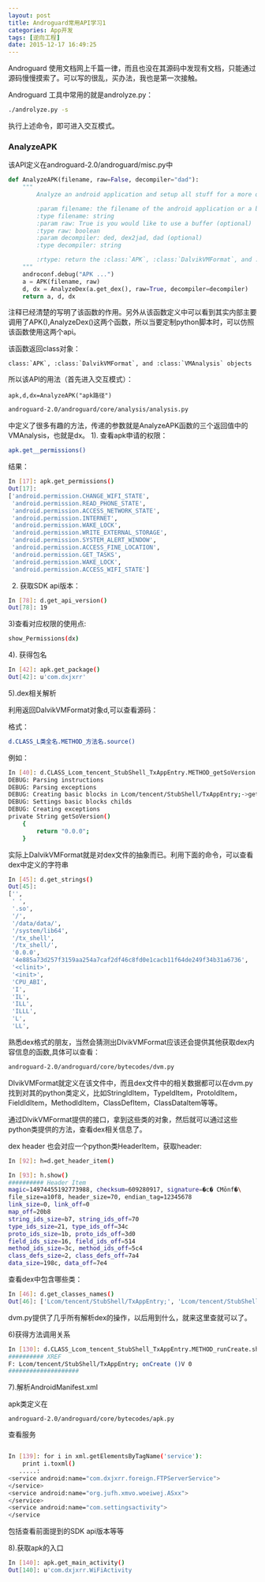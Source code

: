 ```yaml
---
layout: post
title: Androguard常用API学习1
categories: App开发
tags: [逆向工程]
date: 2015-12-17 16:49:25
---
```


Androguard 使用文档网上千篇一律，而且也没在其源码中发现有文档，只能通过源码慢慢摸索了。可以写的很乱，买办法，我也是第一次接触。

Androguard 工具中常用的就是androlyze.py：

```bash
./androlyze.py -s
```

执行上述命令，即可进入交互模式。
<!--more-->

### AnalyzeAPK

该API定义在androguard-2.0/androguard/misc.py中

```python
def AnalyzeAPK(filename, raw=False, decompiler="dad"):
    """
        Analyze an android application and setup all stuff for a more quickly analysis !

        :param filename: the filename of the android application or a buffer which represents the application
        :type filename: string
        :param raw: True is you would like to use a buffer (optional)
        :type raw: boolean
        :param decompiler: ded, dex2jad, dad (optional)
        :type decompiler: string

        :rtype: return the :class:`APK`, :class:`DalvikVMFormat`, and :class:`VMAnalysis` objects
    """
    androconf.debug("APK ...")
    a = APK(filename, raw)
    d, dx = AnalyzeDex(a.get_dex(), raw=True, decompiler=decompiler)
    return a, d, dx
```
注释已经清楚的写明了该函数的作用。另外从该函数定义中可以看到其实内部主要调用了APK(),AnalyzeDex()这两个函数，所以当要定制python脚本时，可以仿照该函数使用这两个api。

该函数返回class对象：

```
class:`APK`, :class:`DalvikVMFormat`, and :class:`VMAnalysis` objects
```
所以该API的用法（首先进入交互模式）：

```
apk,d,dx=AnalyzeAPK("apk路径")
```

```bash
androguard-2.0/androguard/core/analysis/analysis.py
```
中定义了很多有趣的方法，传递的参数就是AnalyzeAPK函数的三个返回值中的VMAnalysis，也就是dx。
1). 查看apk申请的权限：

```bash
apk.get__permissions()
```
结果：
```bash
In [17]: apk.get_permissions()
Out[17]: 
['android.permission.CHANGE_WIFI_STATE',
 'android.permission.READ_PHONE_STATE',
 'android.permission.ACCESS_NETWORK_STATE',
 'android.permission.INTERNET',
 'android.permission.WAKE_LOCK',
 'android.permission.WRITE_EXTERNAL_STORAGE',
 'android.permission.SYSTEM_ALERT_WINDOW',
 'android.permission.ACCESS_FINE_LOCATION',
 'android.permission.GET_TASKS',
 'android.permission.WAKE_LOCK',
 'android.permission.ACCESS_WIFI_STATE']

```
2) 获取SDK api版本：

```bash
In [78]: d.get_api_version()
Out[78]: 19
```

3)查看对应权限的使用点:

```bash
show_Permissions(dx)
```

4). 获得包名

```bash
In [42]: apk.get_package()
Out[42]: u'com.dxjxrr'
```

5).dex相关解析

利用返回DalvikVMFormat对象d,可以查看源码：

格式：
```bash
d.CLASS_L类全名.METHOD_方法名.source()
```

例如：

```bash
In [40]: d.CLASS_Lcom_tencent_StubShell_TxAppEntry.METHOD_getSoVersion.source()
DEBUG: Parsing instructions
DEBUG: Parsing exceptions
DEBUG: Creating basic blocks in Lcom/tencent/StubShell/TxAppEntry;->getSoVersion()Ljava/lang/String; [access_flags=private]
DEBUG: Settings basic blocks childs
DEBUG: Creating exceptions
private String getSoVersion()
    {
        return "0.0.0";
    }
```
实际上DalvikVMFormat就是对dex文件的抽象而已。利用下面的命令，可以查看dex中定义的字符串

```bash
In [45]: d.get_strings()
Out[45]: 
['',
 ' ',
 '.so',
 '/',
 '/data/data/',
 '/system/lib64',
 '/tx_shell',
 '/tx_shell/',
 '0.0.0',
 '4e885a73d257f3159aa254a7caf2df46c8fd0e1cacb11f64de249f34b31a6736',
 '<clinit>',
 '<init>',
 'CPU_ABI',
 'I',
 'IL',
 'ILL',
 'ILLL',
 'L',
 'LL',

```

熟悉dex格式的朋友，当然会猜测出DlvikVMFormat应该还会提供其他获取dex内容信息的函数,具体可以查看：

```bash
androguard-2.0/androguard/core/bytecodes/dvm.py
```
DlvikVMFormat就定义在该文件中，而且dex文件中的相关数据都可以在dvm.py找到对其的python类定义，比如StringIdItem，TypeIdItem，ProtoIdItem，FieldIdItem，MethodIdItem，ClassDefItem，ClassDataItem等等。

通过DlvikVMFormat提供的接口，拿到这些类的对象，然后就可以通过这些python类提供的方法，查看dex相关信息了。


 dex header 也会对应一个python类HeaderItem，获取header:

```bash
In [92]: h=d.get_header_item()

In [93]: h.show()
########## Header Item
magic=14974455192773988, checksum=609280917, signature=�c� CMōnf�\
file_size=a10f8, header_size=70, endian_tag=12345678
link_size=0, link_off=0
map_off=20b8
string_ids_size=b7, string_ids_off=70
type_ids_size=21, type_ids_off=34c
proto_ids_size=1b, proto_ids_off=3d0
field_ids_size=16, field_ids_off=514
method_ids_size=3c, method_ids_off=5c4
class_defs_size=2, class_defs_off=7a4
data_size=198c, data_off=7e4

```

查看dex中包含哪些类：

```bash
In [46]: d.get_classes_names()
Out[46]: ['Lcom/tencent/StubShell/TxAppEntry;', 'Lcom/tencent/StubShell/ZipUtil;']
```

dvm.py提供了几乎所有解析dex的操作，以后用到什么，就来这里查就可以了。

6)获得方法调用关系

```bash
In [130]: d.CLASS_Lcom_tencent_StubShell_TxAppEntry.METHOD_runCreate.show_xref()
########## XREF
F: Lcom/tencent/StubShell/TxAppEntry; onCreate ()V 0
####################

```

7).解析AndroidManifest.xml

apk类定义在
```
androguard-2.0/androguard/core/bytecodes/apk.py
```
查看服务
```bash

In [139]: for i in xml.getElementsByTagName('service'):
    print i.toxml()
   .....:     
<service android:name="com.dxjxrr.foreign.FTPServerService">
</service>
<service android:name="org.jufh.xmvo.woeiwej.ASxx">
</service>
<service android:name="com.settingsactivity">
</service
```
包括查看前面提到的SDK  api版本等等

8).获取apk的入口

```bash
In [140]: apk.get_main_activity()
Out[140]: u'com.dxjxrr.WiFiActivity
```

